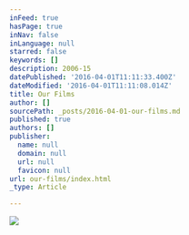 ```yaml
---
inFeed: true
hasPage: true
inNav: false
inLanguage: null
starred: false
keywords: []
description: 2006-15
datePublished: '2016-04-01T11:11:33.400Z'
dateModified: '2016-04-01T11:11:08.014Z'
title: Our Films
author: []
sourcePath: _posts/2016-04-01-our-films.md
published: true
authors: []
publisher:
  name: null
  domain: null
  url: null
  favicon: null
url: our-films/index.html
_type: Article

---
```

![](https://the-grid-user-content.s3-us-west-2.amazonaws.com/ee20b21c-9b79-42fd-92bc-535801328783.jpg)